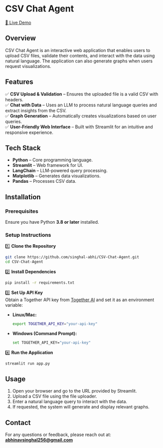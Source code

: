 # CSV Chat Agent
[🚀 Live Demo](https://singhal-abhi-csv-chat-agent-app-mol6ju.streamlit.app/)

## Overview
CSV Chat Agent is an interactive web application that enables users to upload CSV files, validate their contents, and interact with the data using natural language. The application can also generate graphs when users request visualizations.

## Features
✅ **CSV Upload & Validation** – Ensures the uploaded file is a valid CSV with headers.  
✅ **Chat with Data** – Uses an LLM to process natural language queries and extract insights from the CSV.  
✅ **Graph Generation** – Automatically creates visualizations based on user queries.  
✅ **User-Friendly Web Interface** – Built with Streamlit for an intuitive and responsive experience.  

## Tech Stack
- **Python** – Core programming language.  
- **Streamlit** – Web framework for UI.  
- **LangChain** – LLM-powered query processing.  
- **Matplotlib** – Generates data visualizations.  
- **Pandas** – Processes CSV data.  

## Installation

### Prerequisites
Ensure you have Python **3.8 or later** installed.

### Setup Instructions

1️⃣ **Clone the Repository**  
```sh
git clone https://github.com/singhal-abhi/CSV-Chat-Agent.git
cd CSV-Chat-Agent
```

2️⃣ **Install Dependencies**  
```sh
pip install -r requirements.txt
```

3️⃣ **Set Up API Key**  
Obtain a Together API key from [Together AI](https://api.together.ai/playground) and set it as an environment variable:  

- **Linux/Mac:**  
  ```sh
  export TOGETHER_API_KEY="your-api-key"
  ```  
- **Windows (Command Prompt):**  
  ```sh
  set TOGETHER_API_KEY="your-api-key"
  ```  

4️⃣ **Run the Application**  
```sh
streamlit run app.py
```

## Usage
1. Open your browser and go to the URL provided by Streamlit.  
2. Upload a CSV file using the file uploader.  
3. Enter a natural language query to interact with the data.  
4. If requested, the system will generate and display relevant graphs.  

## Contact
For any questions or feedback, please reach out at: **abhinavsinghal256@gmail.com**  
